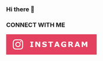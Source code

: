### Hi there 👋
### CONNECT WITH ME
[![Alt Text](https://github.com/vasyldubno/vasyldubno/blob/main/instagram.png)](https://google.com)

<!--
**vasyldubno/vasyldubno** is a ✨ _special_ ✨ repository because its `README.md` (this file) appears on your GitHub profile.

Here are some ideas to get you started:

- 🔭 I’m currently working on ...
- 🌱 I’m currently learning ...
- 👯 I’m looking to collaborate on ...
- 🤔 I’m looking for help with ...
- 💬 Ask me about ...
- 📫 How to reach me: ...
- 😄 Pronouns: ...
- ⚡ Fun fact: ...
-->
